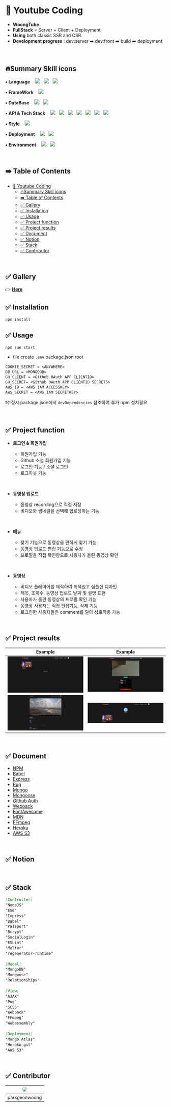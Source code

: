 # 📌 Youtube Coding

- **WoongTube**
- **FullStack** = Server + Client + Deployment
- **Using** both classic SSR and CSR.
- **Development progress** : dev:server ➡️ dev:front ➡️ build ➡️ deployment

<br/>

## 🔥Summary Skill icons

<p>
<strong>• Language</strong>&nbsp&nbsp&nbsp
<img src="https://img.shields.io/badge/Node.js-339933?style&logo=Node.js&logoColor=white"/></a> &nbsp
<img src="https://img.shields.io/badge/JavaScript-F7DF1E?style&logo=JavaScript&logoColor=white"/></a> &nbsp
<img src="http://img.shields.io/badge/Pug-A86454?style&logo=Pug&logoColor=white"/></a> &nbsp
</p>
<p> 
<strong>• FrameWork</strong>&nbsp&nbsp&nbsp
<img src="http://img.shields.io/badge/Express.js-000000?style&logo=Express&logoColor=white"/></a> &nbsp
</p>
<p> 
<strong>• DataBase</strong>&nbsp&nbsp&nbsp
<img src="http://img.shields.io/badge/MongoDB-47A248?style&logo=MongoDB&logoColor=white"/></a> &nbsp
<img src="http://img.shields.io/badge/Amazon AWS-232F3E?style&logo=Amazon AWS&logoColor=white"/></a> &nbsp
</p>
<p>
<strong>• API & Tech Stack</strong>&nbsp&nbsp&nbsp
<img src="http://img.shields.io/badge/npm-CB3837?style&logo=npm&logoColor=white"/></a> &nbsp
<img src="http://img.shields.io/badge/Nodemon-76D04B?style&logo=Nodemon&logoColor=white"/></a> &nbsp
<img src="http://img.shields.io/badge/Babel-F9DC3E?style&logo=Babel&logoColor=white"/></a> &nbsp
<img src="http://img.shields.io/badge/Webpack-8DD6F9?style&logo=Webpack&logoColor=white"/></a> &nbsp
<img src="http://img.shields.io/badge/FFmpeg-007808?style&logo=FFmpeg&logoColor=white"/></a> &nbsp
<img src="http://img.shields.io/badge/Bcrypt-512BD4?style&logo&logoColor=white"/></a> &nbsp
<img src="http://img.shields.io/badge/mongoose-981E32?style&logo&logoColor=white"/></a> &nbsp
</p>
<p>
<strong>• Style</strong>&nbsp&nbsp&nbsp
<img src="http://img.shields.io/badge/Sass-CC6699?style&logo=Sass&logoColor=white"/></a> &nbsp
</p>
<p>
<strong>• Deployment</strong>&nbsp&nbsp&nbsp
<img src="http://img.shields.io/badge/Heroku-430098?style&logo=Heroku&logoColor=white"/></a> &nbsp
<img src="http://img.shields.io/badge/GitHub-181717?style&logo=GitHub&logoColor=white"/></a> &nbsp
</p>
<p>
<strong>• Environment</strong>&nbsp&nbsp&nbsp
<img src="http://img.shields.io/badge/Visual Studio Code-007ACC?style&logo=Visual Studio Code&logoColor=white"/></a> &nbsp
<img src="http://img.shields.io/badge/Git-F05032?styl&logo=Git&logoColor=white"/></a> &nbsp
</p>
<br />

## ➡️ Table of Contents

- [📌 Youtube Coding](#-youtube-coding)
  - [🔥Summary Skill icons](#summary-skill-icons)
  - [➡️ Table of Contents](#️-table-of-contents)
  - [✅ Gallery](#-gallery)
  - [✅ Installation](#-installation)
  - [✅ Usage](#-usage)
  - [✅ Project function](#-project-function)
  - [✅ Project results](#-project-results)
  - [✅ Document](#-document)
  - [✅ Notion](#-notion)
  - [✅ Stack](#-stack)
  - [✅ Contributor](#-contributor)

<br/>

## ✅ Gallery

👉 **[Here](https://woongtube.herokuapp.com/)**

## ✅ Installation

```shell
npm install
```

## ✅ Usage

```shell
npm run start
```

- file create `.env` package.json root

```
COOKIE_SECRET = <ANYWHERE>
DB_URL = <MONGODB>
GH_CLIENT = <Github OAuth APP CLIENTID>
GH_SECRET= <Github OAuth APP CLIENTID SECRETS>
AWS_ID = <AWS IAM ACCESSKEY>
AWS_SECRET = <AWS IAM SECRETKEY>
```

❗수정시 package.json에서 `devDependencies` 참조하여 추가 npm 설치필요

<br/>

## ✅ Project function

- **로그인 & 회원가입**

  - 회원가입 기능
  - Github 소셜 회원가입 기능
  - 로그인 기능 / 소셜 로그인
  - 로그아웃 기능

<br>

- **동영상 업로드**

  - 동영상 recording으로 직접 저장
  - 비디오와 썸네일을 선택해 업로딩하는 기능

<br>

- **메뉴**

  - 찾기 기능으로 동영상을 편하게 찾기 가능
  - 동영상 업로드 편집 기능으로 수정
  - 프로필을 직접 확인함으로 사용자가 올린 동영상 확인

<br>

- **동영상**

  - 비디오 플레이어를 제작하여 특색있고 심플한 디자인
  - 제목, 조회수, 동영상 업로드 날짜 및 설명 표현
  - 사용자가 올린 동영상의 프로필 확인 기능
  - 동영상 사용자는 직접 편집기능, 삭제 기능
  - 로그인한 사용자들은 comment를 달아 상호작용 가능

<br>

## ✅ Project results

| Example                            |              Example               |
| ---------------------------------- | :--------------------------------: |
| <img src="./img/1.png" width=auto> | <img src="./img/2.png" width=auto> |
| <img src="./img/3.png" width=auto> | <img src="./img/4.png" width=auto> |

<br>

## ✅ Document

- [NPM](https://www.npmjs.com/)
- [Babel](https://babeljs.io/docs/en/)
- [Express](https://expressjs.com/ko/4x/api.html#res.send)
- [Pug](https://pugjs.org/api/getting-started.html)
- [Mongo](https://docs.mongodb.com/manual/tutorial/query-documents/)
- [Mongoose](https://mongoosejs.com/docs/queries.html)
- [Github Auth](https://docs.github.com/en/developers/apps/building-oauth-apps/authorizing-oauth-apps)
- [Webpack](https://webpack.js.org/concepts/)
- [FontAwesome](https://cdnjs.com/libraries/font-awesome)
- [MDN](https://developer.mozilla.org/ko/docs/Web/API/HTMLMediaElement)
- [FFmpeg](https://github.com/ffmpegwasm/ffmpeg.wasm)
- [Heroku](https://devcenter.heroku.com/categories/reference)
- [AWS S3](https://docs.aws.amazon.com/s3/?id=docs_gateway)

<br>

## ✅ Notion

<br>

## ✅ Stack

```markdown
[Controller]
"NodeJS"
"ES6"
"Express"
"Babel"
"Passport"
"Bcrypt"
"SocialLogin"
"ESLint"
"Multer"
"regenerator-runtime"

[Model]
"MongoDB"
"Mongoose"
"RelationShips"

[View]
"AJAX"
"Pug"
"SCSS"
"Webpack"
"FFmpeg"
"Webassembly"

[Deployment]
"Mongo Atlas"
"Heroku git"
"AWS S3"
```

<br>

## ✅ Contributor

<!-- <a href="https://github.com/parkgeonwoong"><img src = "https://avatars.githubusercontent.com/u/65653053?s=96&v=4" width="80" style="max-width: 100%; border-radius:50%;"></a> -->

| <a href="https://github.com/parkgeonwoong"><img src = "https://avatars.githubusercontent.com/u/65653053?s=96&v=4" width="80" style="max-width: 100%; border-radius:50%;"></a> |
| ----------------------------------------------------------------------------------------------------------------------------------------------------------------------------- |
| parkgeonwoong                                                                                                                                                                 |
